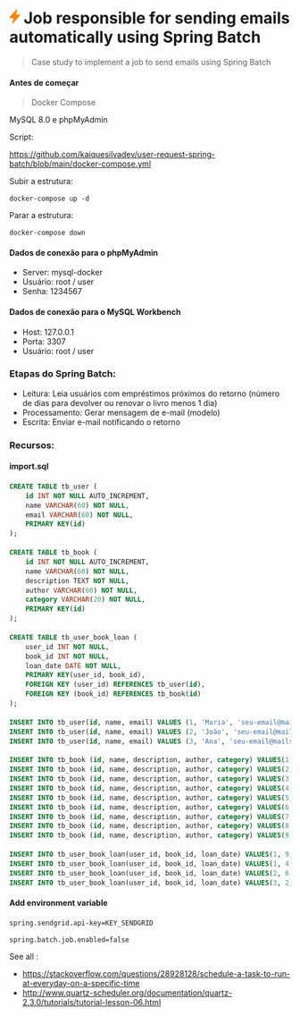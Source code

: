 # ![DevSuperior logo](https://raw.githubusercontent.com/devsuperior/bds-assets/main/ds/devsuperior-logo-small.png) Job responsible for sending emails automatically using Spring Batch
>  Case study to implement a job to send emails using Spring Batch

#### Antes de começar

>  Docker Compose

MySQL 8.0 e phpMyAdmin

Script:

https://github.com/kaiquesilvadev/user-request-spring-batch/blob/main/docker-compose.yml

Subir a estrutura:

``` 
docker-compose up -d
```

Parar a estrutura:
```
docker-compose down
```
#### Dados de conexão para o phpMyAdmin
- Server: mysql-docker
- Usuário: root / user
- Senha: 1234567

#### Dados de conexão para o MySQL Workbench
- Host: 127.0.0.1
- Porta: 3307
- Usuário: root / user

### Etapas do Spring Batch:

- Leitura: Leia usuários com empréstimos próximos do retorno (número de dias para devolver ou renovar o livro menos 1 dia)
- Processamento: Gerar mensagem de e-mail (modelo)
- Escrita: Enviar e-mail notificando o retorno

### Recursos:

#### import.sql

```sql
CREATE TABLE tb_user (
	id INT NOT NULL AUTO_INCREMENT,
	name VARCHAR(60) NOT NULL,
	email VARCHAR(60) NOT NULL,
	PRIMARY KEY(id)
);

CREATE TABLE tb_book (
	id INT NOT NULL AUTO_INCREMENT,
	name VARCHAR(60) NOT NULL,
	description TEXT NOT NULL,
	author VARCHAR(60) NOT NULL,
	category VARCHAR(20) NOT NULL,
	PRIMARY KEY(id)
);

CREATE TABLE tb_user_book_loan (
	user_id INT NOT NULL,
	book_id INT NOT NULL,
	loan_date DATE NOT NULL,
	PRIMARY KEY(user_id, book_id),
	FOREIGN KEY (user_id) REFERENCES tb_user(id),
	FOREIGN KEY (book_id) REFERENCES tb_book(id)
);

INSERT INTO tb_user(id, name, email) VALUES (1, 'Maria', 'seu-email@mailslurp.com');
INSERT INTO tb_user(id, name, email) VALUES (2, 'João', 'seu-email@mailslurp.com');
INSERT INTO tb_user(id, name, email) VALUES (3, 'Ana', 'seu-email@mailslurp.com');

INSERT INTO tb_book (id, name, description, author, category) VALUES(1, 'Capitães de Areia', 'Lorem ipsum dolor sit amet. Est dicta voluptate sed pariatur laboriosam repellendus!', 'Jorge Amado', 'Romance');
INSERT INTO tb_book (id, name, description, author, category) VALUES(2, 'Dom Casmurro', 'Lorem ipsum dolor sit amet. Et praesentium nobis ut quaerat voluptate eum volup.', 'Machado de Assis', 'Romance');
INSERT INTO tb_book (id, name, description, author, category) VALUES(3, 'Quincas Borba', 'Eos doloribus impedit ut dolor sunt sit nostrum libero', 'Machado de Assis', 'Romance');
INSERT INTO tb_book (id, name, description, author, category) VALUES(4, 'Alguma poesia', 'Lorem ipsum dolor sit amet. Quo voluptates soluta sit.', 'Carlos Drummond de Andrade', 'Poesia');
INSERT INTO tb_book (id, name, description, author, category) VALUES(5, 'A hora da estrela', 'Et sunt quaerat vel provident dolores quo Quis', 'Clarisse Lispector', 'Poesia');
INSERT INTO tb_book (id, name, description, author, category) VALUES(6, 'Tudo sobre o amor', 'Lorem ipsum dolor sit amet. Ut corrupti ullam aut', 'Bell Hooks', 'Humanidade');
INSERT INTO tb_book (id, name, description, author, category) VALUES(7, 'Torto Arado', 'Id tempore quas et aperiam minima ut dolores', 'Itamar Vieira Junior', 'Romance');
INSERT INTO tb_book (id, name, description, author, category) VALUES(8, 'Os Miseráveis', 'Lorem ipsum dolor sit amet. Aut voluptates', 'Victor Hugo', 'Romance');
INSERT INTO tb_book (id, name, description, author, category) VALUES(9, 'Dom Quixote', 'Hic nobis dolor ut praesentium aspernatur', 'Miguel de Cervantes', 'Romance');

INSERT INTO tb_user_book_loan(user_id, book_id, loan_date) VALUES(1, 9, '2023-01-29');
INSERT INTO tb_user_book_loan(user_id, book_id, loan_date) VALUES(1, 4, '2023-01-31');
INSERT INTO tb_user_book_loan(user_id, book_id, loan_date) VALUES(2, 6, '2023-01-29');
INSERT INTO tb_user_book_loan(user_id, book_id, loan_date) VALUES(3, 2, '2023-01-31');
```
#### Add environment variable
```
spring.sendgrid.api-key=KEY_SENDGRID
```
```
spring.batch.job.enabled=false
```

See all :
- https://stackoverflow.com/questions/28928128/schedule-a-task-to-run-at-everyday-on-a-specific-time
- http://www.quartz-scheduler.org/documentation/quartz-2.3.0/tutorials/tutorial-lesson-06.html






